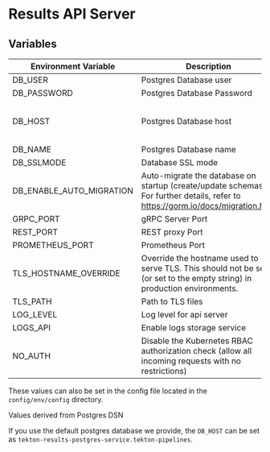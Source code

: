 # Results API Server

## Variables

| Environment Variable     | Description                                                                                                                       | Example                                      |
|--------------------------|-----------------------------------------------------------------------------------------------------------------------------------|----------------------------------------------|
| DB_USER                  | Postgres Database user                                                                                                            | user                                         |
| DB_PASSWORD              | Postgres Database Password                                                                                                        | hunter2                                      |
| DB_HOST                  | Postgres Database host                                                                                                            | /cloudsql/my-project:us-east1:tekton-results |
| DB_NAME                  | Postgres Database name                                                                                                            | tekton_results                               |
| DB_SSLMODE               | Database SSL mode                                                                                                                 | verify-full                                  |
| DB_ENABLE_AUTO_MIGRATION | Auto-migrate the database on startup (create/update schemas). For further details, refer to <https://gorm.io/docs/migration.html> | true (default)                               |
| GRPC_PORT                | gRPC Server Port                                                                                                                  | 50051 (default)                              |
| REST_PORT                | REST proxy Port                                                                                                                   | 8080  (default)                              |
| PROMETHEUS_PORT          | Prometheus Port                                                                                                                   | 9090  (default)                              |
| TLS_HOSTNAME_OVERRIDE    | Override the hostname used to serve TLS. This should not be set (or set to the empty string) in production environments.          | results.tekton.dev                           |
| TLS_PATH                 | Path to TLS files                                                                                                                 | /etc/tls                                     |
| LOG_LEVEL                | Log level for api server                                                                                                          | INFO                                         |
| LOGS_API                 | Enable logs storage service                                                                                                       | false (default)                              |
| NO_AUTH                  | Disable the Kubernetes RBAC authorization check (allow all incoming requests with no restrictions)                                | false (default)                              |

These values can also be set in the config file located in the `config/env/config` directory.

Values derived from Postgres DSN

If you use the default postgres database we provide, the `DB_HOST` can be set as `tekton-results-postgres-service.tekton-pipelines`.
